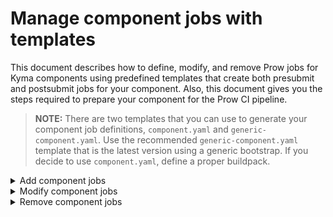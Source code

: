 # Manage component jobs with templates

This document describes how to define, modify, and remove Prow jobs for Kyma components using predefined templates that create both presubmit and postsubmit jobs for your component. Also, this document gives you the steps required to prepare your component for the Prow CI pipeline.

>**NOTE:** There are two templates that you can use to generate your component job definitions, `component.yaml` and `generic-component.yaml`. Use the recommended `generic-component.yaml` template that is the latest version using a generic bootstrap. If you decide to use `component.yaml`, define a proper buildpack.

<div tabs name="add-component-jobs">
  <details>
  <summary>
  Add component jobs
  </summary>

Follow these steps:

1. Edit the configuration file.

Go to `templates/config.yaml` and add a new entry with your component details to the `render` list under the `templates` section.

See an example that defines the `application-broker` component from the `kyma` repository, using the generic bootstrap:

```yaml
  - from: templates/generic-component.yaml
    render:
      - to: ../prow/jobs/kyma/components/application-broker/application-broker-generic.yaml
        values:
          <<: *kyma_generic_component
          path: components/application-broker
          since: "1.7"
          optional: true
    ...
```

Such an entry uses the `generic-component.yaml` template to create the `application-broker-generic.yaml` file under the `/prow/jobs/kyma/components/application-broker/` subfolder, specifying that the presubmit and postsubmit jobs for this component should apply from the `1.7` release onwards. Set the **optional** parameter to `true` for this job to be optional on pull requests (PRs), not to block others.

> **NOTE:** Make sure that the `.yaml` file and the component folder name are the same as the name of the Kyma component. Also, all `.yaml` files in the whole `jobs` structure need to have unique names.

Use the buildpack for Go or Node.js applications provided in the `test-infra` repository. It is the standard mechanism for defining Prow jobs. If the buildpack you want to use is not there yet, you have to add it. When you add a new buildpack, follow the example of the already defined ones.

2. Define a test for your component.

Add a new component test entry to the [`components_test.go`](../../development/tools/jobs/kyma/components_test.go) file for the `test-infra-test-jobs-yaml-definitions` presubmit job to execute it.

See the example:

```go
...
{path: "apiserver-proxy", image: tester.ImageGolangBuildpack1_12},
{path: "apiserver-proxy", image: tester.ImageBootstrap20181204, suite: tester.NewGenericComponentSuite,
  additionalOptions: []jobsuite.Option{
    jobsuite.JobFileSuffix("generic"),
    jobsuite.Since(releases.Release17),
    jobsuite.Optional(),
  },
},
```
Same as with component jobs, mark the component test as optional at this stage by adding the `jobsuite.Optional()` entry.

If you have access to a Prow cluster, you can test a Prow job on it. For details, see the [official documentation](https://github.com/kubernetes/test-infra/blob/master/prow/build_test_update.md#how-to-test-a-prowjob).

When writing tests for a new component, use the `tester.GetKymaReleasesSince({next release})` function to create tests for release jobs.

3. Generate jobs.

Run this command to generate jobs previously defined in the `config.yaml` file:

```bash
go run development/tools/cmd/rendertemplates/main.go --config templates/config.yaml
```

As a result, the Render Templates tool generates the requested job files.

4. Check your configuration locally.

Use the `development/validate-config.sh` script to validate your Prow configuration. The script accepts three arguments:

- The path to the plugins configuration file (`prow/plugins.yaml`)
- The path to the generic configuration file (`prow/config.yaml`)
- The path to the directory with job definitions (`prow/jobs/`)

See an example:

```bash
cd $GOPATH/src/github.com/kyma-project/test-infra
./development/validate-config.sh prow/plugins.yaml prow/config.yaml prow/jobs/
```

5. Merge the changes.

Create a PR with your changes in the `config.yaml` file and the job files generated by the Render Templates.

After your PR is reviewed and approved, merge the changes to the `test-infra` repository. The job configuration is automatically applied to the Prow production cluster. The `config_updater` plugin configured in the `prow/plugins.yaml` file adds a comment to the PR:

![msg](./assets/msg-updated-config.png).

6. Create a Makefile for your component.

Buildpacks require `Makefile` defined in your component directory under the `kyma` repository. The `Makefile` has to define the **ci-release** target that is executed for a PR issued against the release branch.

See an example of `Makefile` for the Console Backend Service component that already uses the generic buildpack:

```Makefile
APP_NAME = console-backend-service
APP_PATH = components/$(APP_NAME)
BUILDPACK = eu.gcr.io/kyma-project/test-infra/buildpack-golang-toolbox:v20190930-d28d219
SCRIPTS_DIR = $(realpath $(shell pwd)/../..)/scripts

include $(SCRIPTS_DIR)/go-dep.mk

VERIFY_IGNORE := /vendor\|/automock\|/testdata\|/pkg

.PHONY: path-to-referenced-charts
path-to-referenced-charts:
	@echo "resources/core"

```

> **NOTE** Add a tab before each command.

If your job involves pushing a Docker image, its name is based on the following environment variables:

- **DOCKER_TAG** that refers to the Docker tag set by the `build.sh` script.
- **DOCKER_PUSH_DIRECTORY** that points to the directory in the Docker repository where the image is pushed. Set it in the job definition by adding the **preset-build-pr**, **preset-build-master**, or **preset-build-release** Preset.
- **DOCKER_PUSH_REPOSITORY** that is the Docker repository where the image is pushed. It is set in the job definition by the **preset-docker-push-repository** Preset.

7. Change your component job and test to obligatory.

Create another PR in the `test-infra` repository that removes these entries:

- `optional: true` from your component job definition in `templates/config.yaml`.
- `jobsuite.Optional()` from your component test definition in `components_test.go`.

This change makes your component job and test obligatory to pass on all PRs before they can be merged.

</details>
<details>
<summary>
Modify component jobs
</summary>

To change component job configuration, follow these steps:

1. In the `config.yaml` file, change the name of the file where the jobs are generated. For example, add the `deprecated` suffix.
2. Add `until: {last release}` to this configuration. It specifies the release until which this component version applies.
3. Create a new entry with the new configuration. Set the `to` field to point to the file responsible for storing jobs.
4. Add `since: {next release}` to the new entry. It specifies the release from which this component version applies.

See this example:

Buildpack for the API Controller changed from `go1.11` to `go.12` in release 1.5. This is the component configuration before the buildpack change:

```yaml
      - to: ../prow/jobs/kyma/components/api-controller/api-controller.yaml
        values:
          <<: *go_kyma_component_1_11
          path: components/api-controller
```

This is what the configuration created after the buildpack change looks like:

```yaml
      - to: ../prow/jobs/kyma/components/api-controller/api-controller.yaml
        values:
          <<: *go_kyma_component_1_12
          path: components/api-controller
          since: '1.5'
      - to: ../prow/jobs/kyma/components/api-controller/api-controller-deprecated.yaml
        values:
          <<: *go_kyma_component_1_11
          path: components/api-controller
          until: '1.4'
```

5. Modify tests.

Add a new entry to component [tests](../../development/tools/jobs/kyma/components_test.go) and modify the existing one to specify the release version until which the tests apply.

See the example of the Console Backend Service:

```go
...
{path: "console-backend-service", image: tester.ImageGolangBuildpack1_11,
  additionalOptions: []jobsuite.Option{
    jobsuite.Until(releases.Release15),
  },
},
{path: "console-backend-service", image: tester.ImageBootstrap20181204, suite: tester.NewGenericComponentSuite,
  additionalOptions: []jobsuite.Option{
    jobsuite.JobFileSuffix("generic"),
    jobsuite.Since(releases.Release16),
    jobsuite.RunIfChanged("components/console-backend-service/main.go", "scripts/go-dep.mk"),
  },
},
```

When changing tests, use the `tester.GetKymaReleasesUntil({last release})` function in place of `tester.GetAllKymaReleases` to test older releases. Use the `tester.GetKymaReleasesSince({next release})` function to create tests for release jobs for future releases.

</details>
<details>
<summary>
Remove component jobs
</summary>

CI pipeline in Kyma supports jobs for three last releases so plan the component job removal in advance. Before you remove your component from Prow, add the `until: '{release}'` entry to your component job definition in the `templates/config.yaml` file.

For example, if you are planning to remove your component after version `1.3`, add the `until: '1.3'` entry to your component job definition and remove it only when the release 1.3 is no longer supported:

```yaml
global:
  nextRelease: "1.7"
  releases:
    - "1.6"
    - "1.5"
    - "1.4"
...
```

To remove a component from Prow, follow these steps:

1. In the `config.yaml` file, remove the entries under the `templates` section that refer to your component.
2. Manually remove all files and the component folder from `/prow/jobs`.
3. Delete tests for the component jobs.

</details>
</div>
